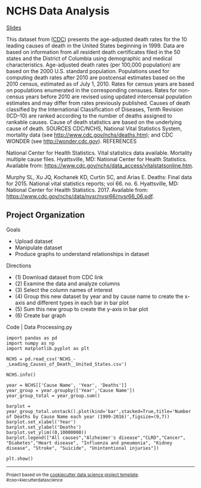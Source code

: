 NCHS Data Analysis
==============================

[Slides](https://biof309.github.io/group-project-ajk/slides.html)

This dataset from ([CDC](https://catalog.data.gov/dataset/age-adjusted-death-rates-for-the-top-10-leading-causes-of-death-united-states-2013)) presents the age-adjusted death rates for the 10 leading causes of death in the United States beginning in 1999. Data are based on information from all resident death certificates filed in the 50 states and the District of Columbia using demographic and medical characteristics. Age-adjusted death rates (per 100,000 population) are based on the 2000 U.S. standard population. Populations used for computing death rates after 2010 are postcensal estimates based on the 2010 census, estimated as of July 1, 2010. Rates for census years are based on populations enumerated in the corresponding censuses. Rates for non-census years before 2010 are revised using updated intercensal population estimates and may differ from rates previously published. Causes of death classified by the International Classification of Diseases, Tenth Revision (ICD–10) are ranked according to the number of deaths assigned to rankable causes. Cause of death statistics are based on the underlying cause of death. SOURCES CDC/NCHS, National Vital Statistics System, mortality data (see http://www.cdc.gov/nchs/deaths.htm); and CDC WONDER (see http://wonder.cdc.gov). REFERENCES

National Center for Health Statistics. Vital statistics data available. Mortality multiple cause files. Hyattsville, MD: National Center for Health Statistics. Available from: https://www.cdc.gov/nchs/data_access/vitalstatsonline.htm.

Murphy SL, Xu JQ, Kochanek KD, Curtin SC, and Arias E. Deaths: Final data for 2015. National vital statistics reports; vol 66. no. 6. Hyattsville, MD: National Center for Health Statistics. 2017. Available from: https://www.cdc.gov/nchs/data/nvsr/nvsr66/nvsr66_06.pdf.

Project Organization
------------

Goals
- Upload dataset 
- Manipulate dataset
- Produce graphs to understand relationships in dataset


Directions
- (1) Download dataset from CDC link
- (2) Examine the data and analyze columns
- (3) Select the column names of interest
- (4) Group this new dataset by year and by cause name to create the x-axis and different types in each bar in bar plot
- (5) Sum this new group to create the y-axis in bar plot
- (6) Create bar graph
     

Code | Data Processing.py

    import pandas as pd
    import numpy as np
    import matplotlib.pyplot as plt
    
    NCHS = pd.read_csv('NCHS_-_Leading_Causes_of_Death__United_States.csv')
    
    NCHS.info()
    
    year = NCHS[['Cause Name', 'Year', 'Deaths']]
    year_group = year.groupby(['Year','Cause Name'])
    year_group_total = year_group.sum()
    
    barplot = year_group_total.unstack().plot(kind='bar',stacked=True,title='Number of Deaths by Cause Name each year (1999-2016)',figsize=(9,7))
    barplot.set_xlabel('Year')
    barplot.set_ylabel('Deaths')
    barplot.set_ylim((0,10000000))
    barplot.legend(["All causes","Alzheimer's disease","CLRD","Cancer", "Diabetes","Heart disease", "Influenza and pneumonia", "Kidney disease", "Stroke", "Suicide", "Unintentional injuries"])
    
    plt.show() 

--------

<p><small>Project based on the <a target="_blank" href="https://drivendata.github.io/cookiecutter-data-science/">cookiecutter data science project template</a>. #coo>kiecutterdatascience</small></p

